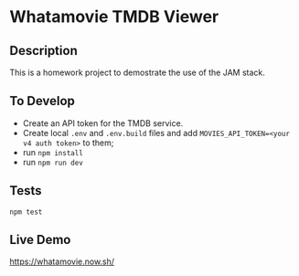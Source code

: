 # Whatamovie TMDB Viewer


## Description
This is a homework project to demostrate the use of the JAM stack.


## To Develop

- Create an API token for the TMDB service.
- Create local `.env` and `.env.build` files and add `MOVIES_API_TOKEN=<your v4 auth token>` to them;
- run `npm install`
- run `npm run dev`

## Tests

`npm test`

## Live Demo

https://whatamovie.now.sh/